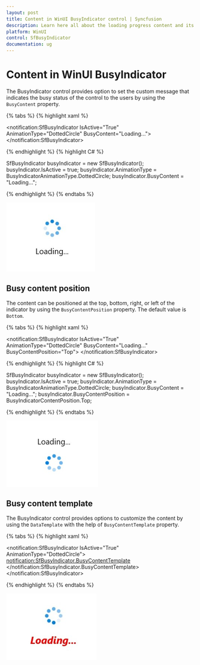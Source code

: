 ```yaml
---
layout: post
title: Content in WinUI BusyIndicator control | Syncfusion
description: Learn here all about the loading progress content and its customization available in the Syncfusion WinUI BusyIndicator control.
platform: WinUI
control: SfBusyIndicator
documentation: ug
---
```


# Content in WinUI BusyIndicator

The BusyIndicator control provides option to set the custom message that indicates the busy status of the control to the users by using the `BusyContent` property.

{% tabs %}
{% highlight xaml %}

<notification:SfBusyIndicator IsActive="True"
     AnimationType="DottedCircle"
     BusyContent="Loading...">
</notification:SfBusyIndicator>

{% endhighlight %}
{% highlight C# %}

SfBusyIndicator busyIndicator = new SfBusyIndicator();
busyIndicator.IsActive = true;
busyIndicator.AnimationType = BusyIndicatorAnimationType.DottedCircle;
busyIndicator.BusyContent = "Loading...";

{% endhighlight %}
{% endtabs %}

![BusyContent in WinUI BusyIndicator control.](BusyIndicator_videos/winui_busyindicator_content.jpg)

## Busy content position

The content can be positioned at the top, bottom, right, or left of the indicator by using the `BusyContentPosition` property. The default value is `Bottom`.

{% tabs %}
{% highlight xaml %}

<notification:SfBusyIndicator IsActive="True"
     AnimationType="DottedCircle"
     BusyContent="Loading..."
     BusyContentPosition="Top">
</notification:SfBusyIndicator>

{% endhighlight %}
{% highlight C# %}

SfBusyIndicator busyIndicator = new SfBusyIndicator();
busyIndicator.IsActive = true;
busyIndicator.AnimationType = BusyIndicatorAnimationType.DottedCircle;
busyIndicator.BusyContent = "Loading...";
busyIndicator.BusyContentPosition = BusyIndicatorContentPosition.Top;

{% endhighlight %}
{% endtabs %}

![BusyContentPosition in WinUI BusyIndicator control.](BusyIndicator_videos/winui_busyindicator_contentposition.jpg)

## Busy content template

The BusyIndicator control provides options to customize the content by using the `DataTemplate` with the help of `BusyContentTemplate` property.

{% tabs %}
{% highlight xaml %}

<notification:SfBusyIndicator IsActive="True" AnimationType="DottedCircle">
    <notification:SfBusyIndicator.BusyContentTemplate>
        <DataTemplate>
            <TextBlock Text="Loading..." FontSize="18" FontStyle="Italic" FontWeight="Bold" Foreground="Red"/>
        </DataTemplate>
    </notification:SfBusyIndicator.BusyContentTemplate>
</notification:SfBusyIndicator>

{% endhighlight %}
{% endtabs %}

![BusyContentTemplate in WinUI BusyIndicator control.](BusyIndicator_videos/winui_busyindicator_contenttemplate.jpg)

